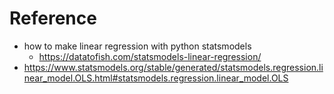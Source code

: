 # Reference

- how to make linear regression with python statsmodels
  - https://datatofish.com/statsmodels-linear-regression/
- https://www.statsmodels.org/stable/generated/statsmodels.regression.linear_model.OLS.html#statsmodels.regression.linear_model.OLS

